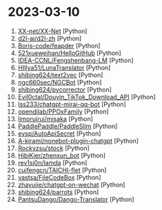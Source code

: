 # 2023-03-10

1. [XX-net/XX-Net](https://github.com/XX-net/XX-Net "A proxy tool to bypass GFW.") [Python]
2. [d2l-ai/d2l-zh](https://github.com/d2l-ai/d2l-zh "《动手学深度学习》：面向中文读者、能运行、可讨论。中英文版被60多个国家的400多所大学用于教学。") [Python]
3. [Boris-code/feapder](https://github.com/Boris-code/feapder "🚀🚀🚀feapder is an easy to use, powerful crawler framework | feapder是一款上手简单，功能强大的Python爬虫框架。内置AirSpider、Spider、TaskSpider、BatchSpider四种爬虫解决不同场景的需求。且支持断点续爬、监控报警、浏览器渲染、海量数据去重等功能。更有功能强大的爬虫管理系统feaplat为其提供方便的部署及调度") [Python]
4. [521xueweihan/HelloGitHub](https://github.com/521xueweihan/HelloGitHub "分享 GitHub 上有趣、入门级的开源项目。Share interesting, entry-level open source projects on GitHub.") [Python]
5. [IDEA-CCNL/Fengshenbang-LM](https://github.com/IDEA-CCNL/Fengshenbang-LM "Fengshenbang-LM(封神榜大模型)是IDEA研究院认知计算与自然语言研究中心主导的大模型开源体系，成为中文AIGC和认知智能的基础设施。") [Python]
6. [HIllya51/LunaTranslator](https://github.com/HIllya51/LunaTranslator "Galgame翻译工具，支持剪贴板、OCR、HOOK，支持30余种翻译工具。Galgame translate tool , support clipboard / OCR/ HOOK, support 30+ translate engines.") [Python]
7. [shibing624/text2vec](https://github.com/shibing624/text2vec "text2vec, text to vector. 文本向量表征工具，把文本转化为向量矩阵，实现了Word2Vec、RankBM25、Sentence-BERT、CoSENT等文本表征、文本相似度计算模型，开箱即用。") [Python]
8. [ngc660sec/NGCBot](https://github.com/ngc660sec/NGCBot "一个基于✨HOOK机制的微信机器人，支持🌱安全新闻定时推送【FreeBuf，先知，安全客，奇安信攻防社区】，👯后缀名查询，⚡备案查询，⚡手机号归属地查询，⚡WHOIS信息查询，🎉星座查询，⚡天气查询，🌱摸鱼日历⚡微步威胁情报查询， 🐛美女视频，⚡美女图片，👯帮助菜单。📫 支持积分功能，😄自定义程度丰富，小白也可轻松上手！") [Python]
9. [shibing624/pycorrector](https://github.com/shibing624/pycorrector "pycorrector is a toolkit for text error correction. 文本纠错，Kenlm，ConvSeq2Seq，BERT，MacBERT，ELECTRA，ERNIE，Transformer，T5等模型实现，开箱即用。") [Python]
10. [Evil0ctal/Douyin_TikTok_Download_API](https://github.com/Evil0ctal/Douyin_TikTok_Download_API "🚀「Douyin_TikTok_Download_API」是一个开箱即用的高性能异步抖音|TikTok数据爬取工具，支持API调用，在线批量解析及下载。") [Python]
11. [lss233/chatgpt-mirai-qq-bot](https://github.com/lss233/chatgpt-mirai-qq-bot "🚀 一键部署！真正的 ChatGPT QQ 聊天机器人！支持ChatGPT API、 ChatGPT Plus、新版 Bing，多账号负载均衡，人设调教，敏感词检测，虚拟女仆、对话上下文，图片渲染，代理加速 (内有视频教程）") [Python]
12. [opendilab/PPOxFamily](https://github.com/opendilab/PPOxFamily "PPO x Family DRL Tutorial Course（决策智能入门级公开课：8节课帮你盘清算法理论，理顺代码逻辑，玩转决策AI应用实践 ）") [Python]
13. [limoruirui/misaka](https://github.com/limoruirui/misaka "开源的一些乱七八糟的东西") [Python]
14. [PaddlePaddle/PaddleSlim](https://github.com/PaddlePaddle/PaddleSlim "PaddleSlim is an open-source library for deep model compression and architecture search.") [Python]
15. [eysp/AutoApiSecret](https://github.com/eysp/AutoApiSecret "office E5自动续订") [Python]
16. [A-kirami/nonebot-plugin-chatgpt](https://github.com/A-kirami/nonebot-plugin-chatgpt "") [Python]
17. [Rockyzsu/stock](https://github.com/Rockyzsu/stock "30天掌握量化交易 (持续更新)") [Python]
18. [HibiKier/zhenxun_bot](https://github.com/HibiKier/zhenxun_bot "基于 Nonebot2 和 go-cqhttp 开发，以 postgresql 作为数据库，非常可爱的绪山真寻bot") [Python]
19. [rev1si0n/lamda](https://github.com/rev1si0n/lamda "⚡️ Android reverse engineering & automation framework | 史上最强安卓抓包/逆向/HOOK & 云手机/远程桌面/自动化辅助框架，你的工作从未如此简单快捷。") [Python]
20. [cuifengcn/TAICHI-flet](https://github.com/cuifengcn/TAICHI-flet "基于flet的一款windows桌面应用，实现了爬取图片、音乐、小说、磁力链接的功能。") [Python]
21. [vastsa/FileCodeBox](https://github.com/vastsa/FileCodeBox "文件快递柜-匿名口令分享文本，文件，像拿快递一样取文件（File Express Cabinet - Anonymous Passcode Sharing Text, Files, Like Taking Express Delivery for Files）") [Python]
22. [zhayujie/chatgpt-on-wechat](https://github.com/zhayujie/chatgpt-on-wechat "使用ChatGPT搭建微信聊天机器人，基于ChatGPT3.5 API和itchat实现。Wechat robot based on ChatGPT, which using OpenAI api and itchat library.") [Python]
23. [shibing624/parrots](https://github.com/shibing624/parrots "Automatic Speech Recognition(ASR), Text-To-Speech(TTS) engine for Chinese. 中文语音识别、文字转语音，基于语音库实现，易扩展。") [Python]
24. [PantsuDango/Dango-Translator](https://github.com/PantsuDango/Dango-Translator "团子翻译器 —— 个人兴趣制作的一款基于OCR技术的翻译器") [Python]
